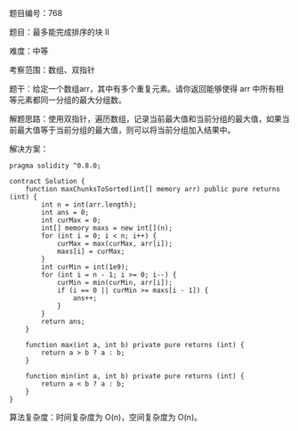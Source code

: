 题目编号：768

题目：最多能完成排序的块 II

难度：中等

考察范围：数组、双指针

题干：给定一个数组arr，其中有多个重复元素。请你返回能够使得 arr 中所有相等元素都同一分组的最大分组数。

解题思路：使用双指针，遍历数组，记录当前最大值和当前分组的最大值，如果当前最大值等于当前分组的最大值，则可以将当前分组加入结果中。

解决方案：

```solidity
pragma solidity ^0.8.0;

contract Solution {
    function maxChunksToSorted(int[] memory arr) public pure returns (int) {
        int n = int(arr.length);
        int ans = 0;
        int curMax = 0;
        int[] memory maxs = new int[](n);
        for (int i = 0; i < n; i++) {
            curMax = max(curMax, arr[i]);
            maxs[i] = curMax;
        }
        int curMin = int(1e9);
        for (int i = n - 1; i >= 0; i--) {
            curMin = min(curMin, arr[i]);
            if (i == 0 || curMin >= maxs[i - 1]) {
                ans++;
            }
        }
        return ans;
    }

    function max(int a, int b) private pure returns (int) {
        return a > b ? a : b;
    }

    function min(int a, int b) private pure returns (int) {
        return a < b ? a : b;
    }
}
```

算法复杂度：时间复杂度为 O(n)，空间复杂度为 O(n)。